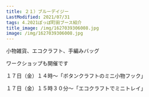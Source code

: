 ```yaml
---
title: ２１）ブルーデイジー
LastModified: 2021/07/31
tags: 4.2021ぽっぽ町田ブース紹介
title_image: /img/1627039306008.jpg
image: /img/1627039306008.jpg
---
```

小物雑貨、エコクラフト、手編みバッグ

ワークショップも開催です

１７日（金）１４時～「ボタンクラフトのミニ小物フック」

１７日（金）１５時３０分～「エコクラフトでミニトレイ」